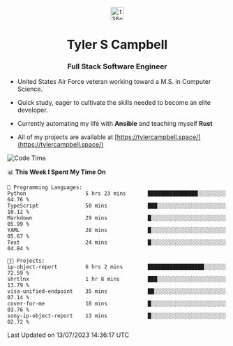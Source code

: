 <p align="center">
<a href="https://www.linkedin.com/in/t36campbell" target="blank"><img align="center" src="https://ik.imagekit.io/t36campbell/Portfolio/linkedin.png.original_m8bbGgPh6.png" alt="t36campbell" height="30" width="30" /></a>
</p>
<h1 align="center">Tyler S Campbell</h1>
<h3 align="center">Full Stack Software Engineer</h3>

* United States Air Force veteran working toward a M.S. in Computer Science.

* Quick study, eager to cultivate the skills needed to become an elite developer.

* Currently automating my life with **Ansible** and teaching myself **Rust**

* All of my projects are available at [https://tylercampbell.space/](https://tylercampbell.space/)

<!--START_SECTION:waka-->
![Code Time](http://img.shields.io/badge/Code%20Time-2%2C614%20hrs%2013%20mins-blue)

📊 **This Week I Spent My Time On** 

```text
💬 Programming Languages: 
Python                   5 hrs 23 mins       ████████████████░░░░░░░░░   64.76 % 
TypeScript               50 mins             ███░░░░░░░░░░░░░░░░░░░░░░   10.12 % 
Markdown                 29 mins             █░░░░░░░░░░░░░░░░░░░░░░░░   05.99 % 
YAML                     28 mins             █░░░░░░░░░░░░░░░░░░░░░░░░   05.67 % 
Text                     24 mins             █░░░░░░░░░░░░░░░░░░░░░░░░   04.84 % 

🐱‍💻 Projects: 
ip-object-report         6 hrs 2 mins        ██████████████████░░░░░░░   72.59 % 
shrtlnx                  1 hr 8 mins         ███░░░░░░░░░░░░░░░░░░░░░░   13.79 % 
visa-unified-endpoint    35 mins             ██░░░░░░░░░░░░░░░░░░░░░░░   07.14 % 
cover-for-me             18 mins             █░░░░░░░░░░░░░░░░░░░░░░░░   03.76 % 
sony-ip-object-report    13 mins             █░░░░░░░░░░░░░░░░░░░░░░░░   02.72 % 
```


 Last Updated on 13/07/2023 14:36:17 UTC
<!--END_SECTION:waka-->
